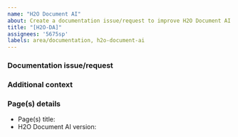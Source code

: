 ```yaml
---
name: "H2O Document AI"
about: Create a documentation issue/request to improve H2O Document AI
title: "[H2O-DA]"
assignees: '5675sp'
labels: area/documentation, h2o-document-ai 
---
```



### Documentation issue/request

<!-- Please provide a clear and concise description of the documentation issue/request -->

### Additional context

<!-- Please add any other context about the issue/request here (e.g., images) -->

### Page(s) details 

- Page(s) title:
- H2O Document AI version: 
